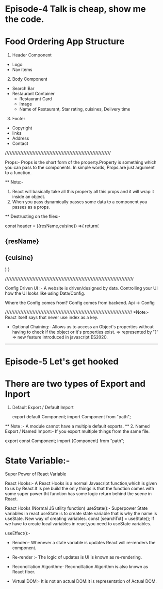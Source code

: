 # Episode-4 Talk is cheap, show me the code.
# Food Ordering App Structure

1. Header Component
  - Logo
  - Nav items
2. Body Component
  - Search Bar
  - Restaurant Container
    - Restaurant Card
     - Image
     - Name of Restaurant, Star rating, cuisines, Delivery time
3. Footer
  - Copyright
  - links
  - Address
  - Contact

/////////////////////////////////////////////////////////////////////

Props:- Props is the short form of the property.Property is something which you can pass to the components. 
In simple words, Props are just argument to a function.

** Note:-
1. React will basically take all this property all this props and it will wrap it inside an object.
2. When you pass dynamically passes some data to a component you passes as a props.

**
Destructing on the flies:-

const header = ({resName,cuisine}) =>{
    return(
    <h2>{resName}</h2>
    <h2>{cuisine}</h2>
    )
}

////////////////////////////////////////////////////////////////////////////////////

Config Driven UI :- A website is driven/designed by data. Controlling your UI how the UI looks like using Data/Config.

Where the Config comes from?
Config comes from backend.
Api -> Config

///////////////////////////////////////////////////////////////////////////////////
*Note:- React itself says that never use index as a key.
* Optional Chaining:- Allows us to access an Object's properties without having to check if the object or it's properties exist.
=> represented by '?'
=> new feature introduced in javascript ES2020.

***************************************************************************************************************************************************************************************************************************************************************************************************************************

# Episode-5 Let's get hooked

# There are two types of Export and Inport
1. Default Export / Default Import 

   export default Component;
   import Component from "path";

** Note :- A module cannot have a multiple default exports. **
2. Named Export  / Named Import:- If you export multiple things from the same file. 

   export const Component;
   import {Component} from "path";

# State Variable:-
Super Power of React Variable

React Hooks:- A React Hooks is a normal Javascript function,which is given to us by React.It is pre build the only things is that the function comes with some super power tht function has some logic return behind the scene in React.

React Hooks (Normal JS utility function)
useState():- Superpower State variables in react.useState is to create state variable that is why the name is useState.
New way of creating variables. 
   const [searchTxt] = useState();
If we have to create local variables in react,you need to useState variables.

useEffect():- 

* Render:- Whenever a state variable is updates React will re-renders the component. 
* Re-render :- The logic of updates is UI is known as re-rendering.

* Reconcillation Algorithm:- Reconcillation Algorithm is also known as React fiber.

* Virtual DOM:- It is not an actual DOM.It is representation of Actual DOM.






